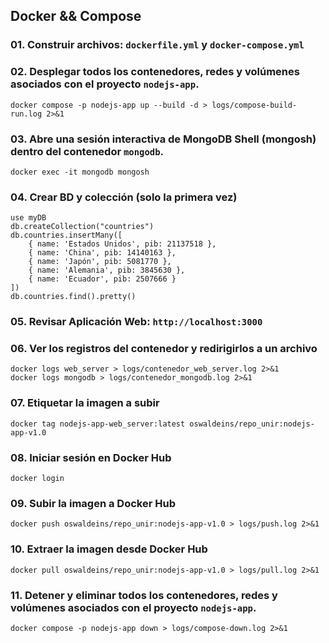 ## Docker && Compose

### 01. Construir archivos: `dockerfile.yml` y `docker-compose.yml`

### 02. Desplegar todos los contenedores, redes y volúmenes asociados con el proyecto `nodejs-app`.
```
docker compose -p nodejs-app up --build -d > logs/compose-build-run.log 2>&1
```
### 03. Abre una sesión interactiva de MongoDB Shell (mongosh) dentro del contenedor `mongodb`.
```
docker exec -it mongodb mongosh
```
### 04. Crear BD y colección (solo la primera vez)
```
use myDB
db.createCollection("countries")
db.countries.insertMany([
	{ name: 'Estados Unidos', pib: 21137518 },
	{ name: 'China', pib: 14140163 },
	{ name: 'Japón', pib: 5081770 },
	{ name: 'Alemania', pib: 3845630 },
	{ name: 'Ecuador', pib: 2507666 }
])
db.countries.find().pretty()
```
### 05. Revisar Aplicación Web: `http://localhost:3000`

### 06. Ver los registros del contenedor y redirigirlos a un archivo
```
docker logs web_server > logs/contenedor_web_server.log 2>&1
docker logs mongodb > logs/contenedor_mongodb.log 2>&1
```
### 07. Etiquetar la imagen a subir
```
docker tag nodejs-app-web_server:latest oswaldeins/repo_unir:nodejs-app-v1.0
```
### 08. Iniciar sesión en Docker Hub
```
docker login
```
### 09. Subir la imagen a Docker Hub
```
docker push oswaldeins/repo_unir:nodejs-app-v1.0 > logs/push.log 2>&1
```
### 10. Extraer la imagen desde Docker Hub
```
docker pull oswaldeins/repo_unir:nodejs-app-v1.0 > logs/pull.log 2>&1
```
### 11. Detener y eliminar todos los contenedores, redes y volúmenes asociados con el proyecto `nodejs-app`.
```
docker compose -p nodejs-app down > logs/compose-down.log 2>&1
```